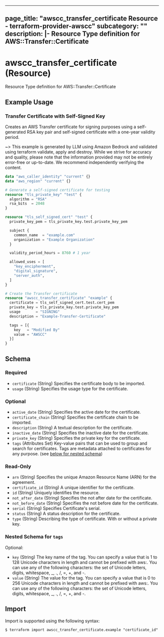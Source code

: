 
---
page_title: "awscc_transfer_certificate Resource - terraform-provider-awscc"
subcategory: ""
description: |-
  Resource Type definition for AWS::Transfer::Certificate
---

# awscc_transfer_certificate (Resource)

Resource Type definition for AWS::Transfer::Certificate

## Example Usage

### Transfer Certificate with Self-Signed Key

Creates an AWS Transfer certificate for signing purposes using a self-generated RSA key pair and self-signed certificate with a one-year validity period.

~> This example is generated by LLM using Amazon Bedrock and validated using terraform validate, apply and destroy. While we strive for accuracy and quality, please note that the information provided may not be entirely error-free or up-to-date. We recommend independently verifying the content.

```terraform
data "aws_caller_identity" "current" {}
data "aws_region" "current" {}

# Generate a self-signed certificate for testing
resource "tls_private_key" "test" {
  algorithm = "RSA"
  rsa_bits  = 2048
}

resource "tls_self_signed_cert" "test" {
  private_key_pem = tls_private_key.test.private_key_pem

  subject {
    common_name  = "example.com"
    organization = "Example Organization"
  }

  validity_period_hours = 8760 # 1 year

  allowed_uses = [
    "key_encipherment",
    "digital_signature",
    "server_auth",
  ]
}

# Create the Transfer certificate
resource "awscc_transfer_certificate" "example" {
  certificate = tls_self_signed_cert.test.cert_pem
  private_key = tls_private_key.test.private_key_pem
  usage       = "SIGNING"
  description = "Example-Transfer-Certificate"

  tags = [{
    key   = "Modified By"
    value = "AWSCC"
  }]
}
```

<!-- schema generated by tfplugindocs -->
## Schema

### Required

- `certificate` (String) Specifies the certificate body to be imported.
- `usage` (String) Specifies the usage type for the certificate.

### Optional

- `active_date` (String) Specifies the active date for the certificate.
- `certificate_chain` (String) Specifies the certificate chain to be imported.
- `description` (String) A textual description for the certificate.
- `inactive_date` (String) Specifies the inactive date for the certificate.
- `private_key` (String) Specifies the private key for the certificate.
- `tags` (Attributes Set) Key-value pairs that can be used to group and search for certificates. Tags are metadata attached to certificates for any purpose. (see [below for nested schema](#nestedatt--tags))

### Read-Only

- `arn` (String) Specifies the unique Amazon Resource Name (ARN) for the agreement.
- `certificate_id` (String) A unique identifier for the certificate.
- `id` (String) Uniquely identifies the resource.
- `not_after_date` (String) Specifies the not after date for the certificate.
- `not_before_date` (String) Specifies the not before date for the certificate.
- `serial` (String) Specifies Certificate's serial.
- `status` (String) A status description for the certificate.
- `type` (String) Describing the type of certificate. With or without a private key.

<a id="nestedatt--tags"></a>
### Nested Schema for `tags`

Optional:

- `key` (String) The key name of the tag. You can specify a value that is 1 to 128 Unicode characters in length and cannot be prefixed with aws:. You can use any of the following characters: the set of Unicode letters, digits, whitespace, _, ., /, =, +, and -.
- `value` (String) The value for the tag. You can specify a value that is 0 to 256 Unicode characters in length and cannot be prefixed with aws:. You can use any of the following characters: the set of Unicode letters, digits, whitespace, _, ., /, =, +, and -.

## Import

Import is supported using the following syntax:

```shell
$ terraform import awscc_transfer_certificate.example "certificate_id"
```
